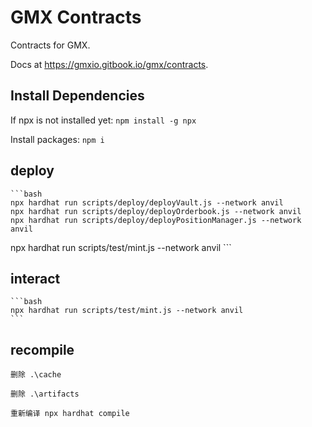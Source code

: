 # GMX Contracts
Contracts for GMX.

Docs at https://gmxio.gitbook.io/gmx/contracts.

## Install Dependencies
If npx is not installed yet:
`npm install -g npx`

Install packages:
`npm i`

## deploy 
    ```bash
    npx hardhat run scripts/deploy/deployVault.js --network anvil
    npx hardhat run scripts/deploy/deployOrderbook.js --network anvil
    npx hardhat run scripts/deploy/deployPositionManager.js --network anvil
npx hardhat run scripts/test/mint.js --network anvil
    ```

## interact
    ```bash
    npx hardhat run scripts/test/mint.js --network anvil
    ```

## recompile
    删除 .\cache 

    删除 .\artifacts 

    重新编译 npx hardhat compile
